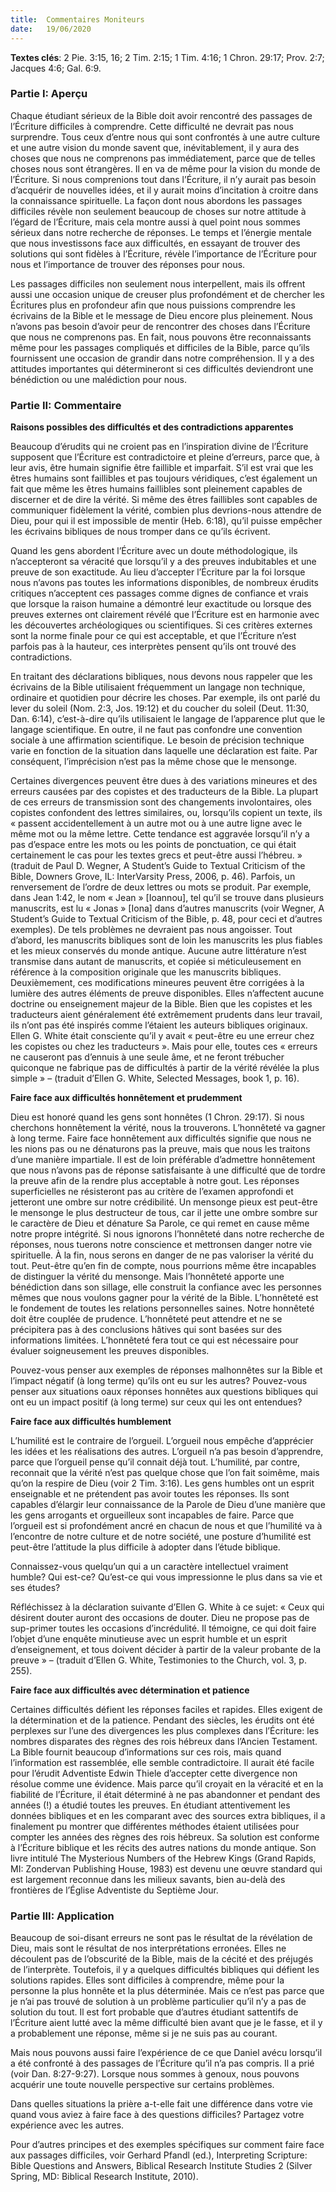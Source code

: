 ```yaml
---
title:  Commentaires Moniteurs
date:   19/06/2020
---
```


**Textes clés**: 2 Pie. 3:15, 16; 2 Tim. 2:15; 1 Tim. 4:16; 1 Chron. 29:17; Prov. 2:7; Jacques 4:6; Gal. 6:9.

### Partie I: Aperçu

Chaque étudiant sérieux de la Bible doit avoir rencontré des passages de l’Écriture difficiles à comprendre. Cette difficulté ne devrait pas nous surprendre. Tous ceux d’entre nous qui sont confrontés à une autre culture et une autre vision du monde savent que, inévitablement, il y aura des choses que nous ne comprenons pas immédiatement, parce que de telles choses nous sont étrangères. Il en va de même pour la vision du monde de l’Écriture. Si nous comprenions tout dans l’Écriture, il n’y aurait pas besoin d’acquérir de nouvelles idées, et il y aurait moins d’incitation à croitre dans la connaissance spirituelle. La façon dont nous abordons les passages difficiles révèle non seulement beaucoup de choses sur notre attitude à l’égard de l’Écriture, mais cela montre aussi à quel point nous sommes sérieux dans notre recherche de réponses. Le temps et l’énergie mentale que nous investissons face aux difficultés, en essayant de trouver des solutions qui sont fidèles à l’Écriture, révèle l’importance de l’Écriture pour nous et l’importance de trouver des réponses pour nous.

Les passages difficiles non seulement nous interpellent, mais ils offrent aussi une occasion unique de creuser plus profondément et de chercher les Écritures plus en profondeur afin que nous puissions comprendre les écrivains de la Bible et le message de Dieu encore plus pleinement. Nous n’avons pas besoin d’avoir peur de rencontrer des choses dans l’Écriture que nous ne comprenons pas. En fait, nous pouvons être reconnaissants même pour les passages compliqués et difficiles de la Bible, parce qu’ils fournissent une occasion de grandir dans notre compréhension. Il y a des attitudes importantes qui détermineront si ces difficultés deviendront une bénédiction ou une malédiction pour nous.

### Partie II: Commentaire

**Raisons possibles des difficultés et des contradictions apparentes**

Beaucoup d’érudits qui ne croient pas en l’inspiration divine de l’Écriture supposent que l’Écriture est contradictoire et pleine d’erreurs, parce que, à leur avis, être humain signifie être faillible et imparfait. S’il est vrai que les êtres humains sont faillibles et pas toujours véridiques, c’est également un fait que même les êtres humains faillibles sont pleinement capables de discerner et de dire la vérité. Si même des êtres faillibles sont capables de communiquer fidèlement la vérité, combien plus devrions-nous attendre de Dieu, pour qui il est impossible de mentir (Heb. 6:18), qu’il puisse empêcher les écrivains bibliques de nous tromper dans ce qu’ils écrivent.

Quand les gens abordent l’Écriture avec un doute méthodologique, ils n’accepteront sa véracité que lorsqu’il y a des preuves indubitables et une preuve de son exactitude. Au lieu d’accepter l’Écriture par la foi lorsque nous n’avons pas toutes les informations disponibles, de nombreux érudits critiques n’acceptent ces passages comme dignes de confiance et vrais que lorsque la raison humaine a démontré leur exactitude ou lorsque des preuves externes ont clairement révélé que l’Écriture est en harmonie avec les découvertes archéologiques ou scientifiques. Si ces critères externes sont la norme finale pour ce qui est acceptable, et que l’Écriture n’est parfois pas à la hauteur, ces interprètes pensent qu’ils ont trouvé des contradictions.

En traitant des déclarations bibliques, nous devons nous rappeler que les écrivains de la Bible utilisaient fréquemment un langage non technique, ordinaire et quotidien pour décrire les choses. Par exemple, ils ont parlé du lever du soleil (Nom. 2:3, Jos. 19:12) et du coucher du soleil (Deut. 11:30, Dan. 6:14), c’est-à-dire qu’ils utilisaient le langage de l’apparence plut que le langage scientifique. En outre, il ne faut pas confondre une convention sociale à une affirmation scientifique. Le besoin de précision technique varie en fonction de la situation dans laquelle une déclaration est faite. Par conséquent, l’imprécision n’est pas la même chose que le mensonge.

Certaines divergences peuvent être dues à des variations mineures et des erreurs causées par des copistes et des traducteurs de la Bible. La plupart de ces erreurs de transmission sont des changements involontaires, oles copistes confondent des lettres similaires, ou, lorsqu’ils copient un texte, ils « passent accidentellement à un autre mot ou à une autre ligne avec le même mot ou la même lettre. Cette tendance est aggravée lorsqu’il n’y a pas d’espace entre les mots ou les points de ponctuation, ce qui était certainement le cas pour les textes grecs et peut-être aussi l’hébreu. » (traduit de Paul D. Wegner, A Student’s Guide to Textual Criticism of the Bible, Downers Grove, IL: InterVarsity Press, 2006, p. 46). Parfois, un renversement de l’ordre de deux lettres ou mots se produit. Par exemple, dans Jean 1:42, le nom « Jean » [Ioannou], tel qu’il se trouve dans plusieurs manuscrits, est lu « Jonas » [Iona] dans d’autres manuscrits (voir Wegner, A Student’s Guide to Textual Criticism of the Bible, p. 48, pour ceci et d’autres exemples). De tels problèmes ne devraient pas nous angoisser. Tout d’abord, les manuscrits bibliques sont de loin les manuscrits les plus fiables et les mieux conservés du monde antique. Aucune autre littérature n’est transmise dans autant de manuscrits, et copiée si méticuleusement en référence à la composition originale que les manuscrits bibliques. Deuxièmement, ces modifications mineures peuvent être corrigées à la lumière des autres éléments de preuve disponibles. Elles n’affectent aucune doctrine ou enseignement majeur de la Bible. Bien que les copistes et les traducteurs aient généralement été extrêmement prudents dans leur travail, ils n’ont pas été inspirés comme l’étaient les auteurs bibliques originaux. Ellen G. White était consciente qu’il y avait « peut-être eu une erreur chez les copistes ou chez les traducteurs ». Mais pour elle, toutes ces « erreurs ne causeront pas d’ennuis à une seule âme, et ne feront trébucher quiconque ne fabrique pas de difficultés à partir de la vérité révélée la plus simple » – (traduit d’Ellen G. White, Selected Messages, book 1, p. 16).

**Faire face aux difficultés honnêtement et prudemment**

Dieu est honoré quand les gens sont honnêtes (1 Chron. 29:17). Si nous cherchons honnêtement la vérité, nous la trouverons. L’honnêteté va gagner à long terme. Faire face honnêtement aux difficultés signifie que nous ne les nions pas ou ne dénaturons pas la preuve, mais que nous les traitons d’une manière impartiale. Il est de loin préférable d’admettre honnêtement que nous n’avons pas de réponse satisfaisante à une difficulté que de tordre la preuve afin de la rendre plus acceptable à notre gout. Les réponses superficielles ne résisteront pas au critère de l’examen approfondi et jetteront une ombre sur notre crédibilité. Un mensonge pieux est peut-être le mensonge le plus destructeur de tous, car il jette une ombre sombre sur le caractère de Dieu et dénature Sa Parole, ce qui remet en cause même notre propre intégrité. Si nous ignorons l’honnêteté dans notre recherche de réponses, nous tuerons notre conscience et mettronsen danger notre vie spirituelle. À la fin, nous serons en danger de ne pas valoriser la vérité du tout. Peut-être qu’en fin de compte, nous pourrions même être incapables de distinguer la vérité du mensonge. Mais l’honnêteté apporte une bénédiction dans son sillage, elle construit la confiance avec les personnes mêmes que nous voulons gagner pour la vérité de la Bible. L’honnêteté est le fondement de toutes les relations personnelles saines. Notre honnêteté doit être couplée de prudence. L’honnêteté peut attendre et ne se précipitera pas à des conclusions hâtives qui sont basées sur des informations limitées. L’honnêteté fera tout ce qui est nécessaire pour évaluer soigneusement les preuves disponibles.

Pouvez-vous penser aux exemples de réponses malhonnêtes sur la Bible et l’impact négatif (à long terme) qu’ils ont eu sur les autres? Pouvez-vous penser aux situations oaux réponses honnêtes aux questions bibliques qui ont eu un impact positif (à long terme) sur ceux qui les ont entendues?

**Faire face aux difficultés humblement**

L’humilité est le contraire de l’orgueil. L’orgueil nous empêche d’apprécier les idées et les réalisations des autres. L’orgueil n’a pas besoin d’apprendre, parce que l’orgueil pense qu’il connait déjà tout. L’humilité, par contre, reconnait que la vérité n’est pas quelque chose que l’on fait soimême, mais qu’on la respire de Dieu (voir 2 Tim. 3:16). Les gens humbles ont un esprit enseignable et ne prétendent pas avoir toutes les réponses. Ils sont capables d’élargir leur connaissance de la Parole de Dieu d’une manière que les gens arrogants et orgueilleux sont incapables de faire. Parce que l’orgueil est si profondément ancré en chacun de nous et que l’humilité va à l’encontre de notre culture et de notre société, une posture d’humilité est peut-être l’attitude la plus difficile à adopter dans l’étude biblique.

Connaissez-vous quelqu’un qui a un caractère intellectuel vraiment humble? Qui est-ce? Qu’est-ce qui vous impressionne le plus dans sa vie et ses études?

Réfléchissez à la déclaration suivante d’Ellen G. White à ce sujet: « Ceux qui désirent douter auront des occasions de douter. Dieu ne propose pas de sup-primer toutes les occasions d’incrédulité. Il témoigne, ce qui doit faire l’objet d’une enquête minutieuse avec un esprit humble et un esprit d’enseignement, et tous doivent décider à partir de la valeur probante de la preuve » – (traduit d’Ellen G. White, Testimonies to the Church, vol. 3, p. 255).

**Faire face aux difficultés avec détermination et patience**

Certaines difficultés défient les réponses faciles et rapides. Elles exigent de la détermination et de la patience. Pendant des siècles, les érudits ont été perplexes sur l’une des divergences les plus complexes dans l’Écriture: les nombres disparates des règnes des rois hébreux dans l’Ancien Testament. La Bible fournit beaucoup d’informations sur ces rois, mais quand l’information est rassemblée, elle semble contradictoire. Il aurait été facile pour l’érudit Adventiste Edwin Thiele d’accepter cette divergence non résolue comme une évidence. Mais parce qu’il croyait en la véracité et en la fiabilité de l’Écriture, il était déterminé à ne pas abandonner et pendant des années (!) a étudié toutes les preuves. En étudiant attentivement les données bibliques et en les comparant avec des sources extra bibliques, il a finalement pu montrer que différentes méthodes étaient utilisées pour compter les années des règnes des rois hébreux. Sa solution est conforme à l’Écriture biblique et les récits des autres nations du monde antique. Son livre intitulé The Mysterious Numbers of the Hebrew Kings (Grand Rapids, MI: Zondervan Publishing House, 1983) est devenu une œuvre standard qui est largement reconnue dans les milieux savants, bien au-delà des frontières de l’Église Adventiste du Septième Jour.

### Partie III: Application

Beaucoup de soi-disant erreurs ne sont pas le résultat de la révélation de Dieu, mais sont le résultat de nos interprétations erronées. Elles ne découlent pas de l’obscurité de la Bible, mais de la cécité et des préjugés de l’interprète. Toutefois, il y a quelques difficultés bibliques qui défient les solutions rapides. Elles sont difficiles à comprendre, même pour la personne la plus honnête et la plus déterminée. Mais ce n’est pas parce que je n’ai pas trouvé de solution à un problème particulier qu’il n’y a pas de solution du tout. Il est fort probable que d’autres étudiant sattentifs de l’Écriture aient lutté avec la même difficulté bien avant que je le fasse, et il y a probablement une réponse, même si je ne suis pas au courant.

Mais nous pouvons aussi faire l’expérience de ce que Daniel avécu lorsqu’il a été confronté à des passages de l’Écriture qu’il n’a pas compris. Il a prié (voir Dan. 8:27-9:27). Lorsque nous sommes à genoux, nous pouvons acquérir une toute nouvelle perspective sur certains problèmes.

Dans quelles situations la prière a-t-elle fait une différence dans votre vie quand vous aviez à faire face à des questions difficiles? Partagez votre expérience avec les autres.

Pour d’autres principes et des exemples spécifiques sur comment faire face aux passages difficiles, voir Gerhard Pfandl (ed.), Interpreting Scripture: Bible Questions and Answers, Biblical Research Institute Studies 2 (Silver Spring, MD: Biblical Research Institute, 2010).
